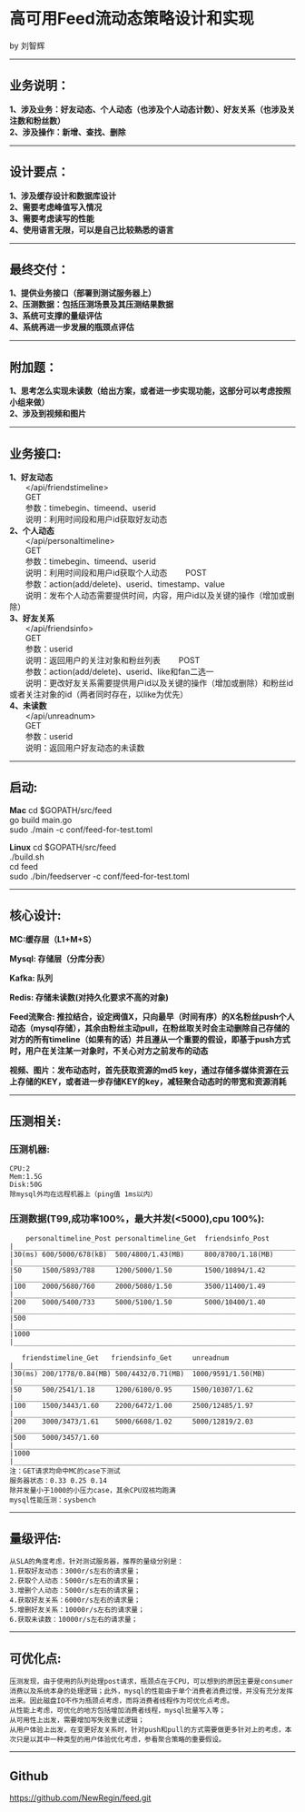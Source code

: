 # 高可用Feed流动态策略设计和实现 
by 刘智辉
* * *

## 业务说明：
**1、涉及业务：好友动态、个人动态（也涉及个人动态计数）、好友关系（也涉及关注数和粉丝数）**  
**2、涉及操作：新增、查找、删除** 
* * *
## 设计要点：
**1、涉及缓存设计和数据库设计**  
**2、需要考虑峰值写入情况**  
**3、需要考虑读写的性能**  
**4、使用语言无限，可以是自己比较熟悉的语言**
* * *
## 最终交付：
**1、提供业务接口（部署到测试服务器上）**  
**2、压测数据：包括压测场景及其压测结果数据**  
**3、系统可支撑的量级评估**  
**4、系统再进一步发展的瓶颈点评估**
* * *
## 附加题：
**1、思考怎么实现未读数（给出方案，或者进一步实现功能，这部分可以考虑按照小组来做）**  
**2、涉及到视频和图片**
* * *
## 业务接口:  
**1、好友动态**  
&ensp;&ensp;&ensp;&ensp;</api/friendstimeline>  
&ensp;&ensp;&ensp;&ensp;GET  
&ensp;&ensp;&ensp;&ensp;参数：timebegin、timeend、userid   
&ensp;&ensp;&ensp;&ensp;说明：利用时间段和用户id获取好友动态  
**2、个人动态**  
&ensp;&ensp;&ensp;&ensp;</api/personaltimeline>  
&ensp;&ensp;&ensp;&ensp;GET  
&ensp;&ensp;&ensp;&ensp;参数：timebegin、timeend、userid   
&ensp;&ensp;&ensp;&ensp;说明：利用时间段和用户id获取个人动态
&ensp;&ensp;&ensp;&ensp;POST  
&ensp;&ensp;&ensp;&ensp;参数：action(add/delete)、userid、timestamp、value  
&ensp;&ensp;&ensp;&ensp;说明：发布个人动态需要提供时间，内容，用户id以及关键的操作（增加或删除）  
**3、好友关系**  
&ensp;&ensp;&ensp;&ensp;</api/friendsinfo>  
&ensp;&ensp;&ensp;&ensp;GET  
&ensp;&ensp;&ensp;&ensp;参数：userid   
&ensp;&ensp;&ensp;&ensp;说明：返回用户的关注对象和粉丝列表
&ensp;&ensp;&ensp;&ensp;POST  
&ensp;&ensp;&ensp;&ensp;参数：action(add/delete)、userid、like和fan二选一    
&ensp;&ensp;&ensp;&ensp;说明：更改好友关系需要提供用户id以及关键的操作（增加或删除）和粉丝id或者关注对象的id（两者同时存在，以like为优先）  
**4、未读数**  
&ensp;&ensp;&ensp;&ensp;</api/unreadnum>  
&ensp;&ensp;&ensp;&ensp;GET  
&ensp;&ensp;&ensp;&ensp;参数：userid   
&ensp;&ensp;&ensp;&ensp;说明：返回用户好友动态的未读数

* * *

## 启动:
**Mac**
	cd $GOPATH/src/feed      
	go build main.go  
	sudo ./main -c conf/feed-for-test.toml  

**Linux** 
	cd $GOPATH/src/feed  
	./build.sh  
	cd feed  
	sudo ./bin/feedserver -c conf/feed-for-test.toml     
	
* * *
## 核心设计:
**MC:缓存层（L1+M+S）** 
 
**Mysql: 存储层（分库分表）**    

**Kafka: 队列**  

**Redis: 存储未读数(对持久化要求不高的对象)**  

**Feed流聚合: 推拉结合，设定阀值X，只向最早（时间有序）的X名粉丝push个人动态（mysql存储），其余由粉丝主动pull，在粉丝取关时会主动删除自己存储的对方的所有timeline（如果有的话）并且遵从一个重要的假设，即基于push方式时，用户在关注某一对象时，不关心对方之前发布的动态**  

**视频、图片：发布动态时，首先获取资源的md5 key，通过存储多媒体资源在云上存储的KEY，或者进一步存储KEY的key，减轻聚合动态时的带宽和资源消耗**     

* * *
## 压测相关:
### 压测机器:
	CPU:2
	Mem:1.5G
	Disk:50G
	除mysql外均在远程机器上（ping值 1ms以内）
### 压测数据(T99,成功率100%，最大并发(<5000),cpu 100%):
	    personaltimeline_Post personaltimeline_Get  friendsinfo_Post 
	|_________________________________________________________________________
	|30(ms) 600/5000/678(kB)  500/4800/1.43(MB)     800/8700/1.18(MB)
	|_________________________________________________________________________
	|50     1500/5893/788     1200/5000/1.50        1500/10894/1.42
	|_________________________________________________________________________
	|100    2000/5680/760     2000/5080/1.50        3500/11400/1.49
	|_________________________________________________________________________
	|200    5000/5400/733     5000/5100/1.50        5000/10400/1.40
	|_________________________________________________________________________
	|500   			           
	|_________________________________________________________________________
	|1000
	|_________________________________________________________________________
	
	   friendstimeline_Get   friendsinfo_Get     unreadnum
	|_________________________________________________________________________
	|30(ms) 200/1778/0.84(MB) 500/4432/0.71(MB)  1000/9591/1.50(MB)  
	|_________________________________________________________________________
	|50     500/2541/1.18     1200/6100/0.95     1500/10307/1.62
	|_________________________________________________________________________
	|100    1500/3443/1.60    2200/6472/1.00     2500/12485/1.97
	|_________________________________________________________________________
	|200    3000/3473/1.61    5000/6608/1.02     5000/12819/2.03
	|_________________________________________________________________________
	|500    5000/3457/1.60    
	|_________________________________________________________________________
	|1000
	|_________________________________________________________________________
	注：GET请求均命中MC的case下测试
	服务器状态：0.33 0.25 0.14
	除并发量小于1000的小压力case，其余CPU双核均跑满
	mysql性能压测：sysbench
* * *
## 量级评估:
	从SLA的角度考虑，针对测试服务器，推荐的量级分别是：
	1.获取好友动态：3000r/s左右的请求量；
	2.获取个人动态：5000r/s左右的请求量；
	3.增删个人动态：5000r/s左右的请求量；
	4.获取好友关系：6000r/s左右的请求量；
	5.增删好友关系：10000r/s左右的请求量；
	6.获取未读数：10000r/s左右的请求量；
* * * 
## 可优化点:
	压测发现，由于使用的队列处理post请求，瓶颈点在于CPU，可以想到的原因主要是consumer消费以及系统本身的处理逻辑；此外，mysql的性能由于单个消费者消费过慢，并没有充分发挥出来。因此磁盘IO不作为瓶颈点考虑，而将消费者线程作为可优化点考虑。
	从性能上考虑，可优化的地方包括增加消费者线程，mysql批量写入等；
	从可用性上出发，需要增加写失败重试逻辑；
	从用户体验上出发，在变更好友关系时，针对push和pull的方式需要做更多针对上的考虑，本次只是以其中一种类型的用户体验优化考虑，参看聚合策略的重要假设。
* * *
## Github
<https://github.com/NewRegin/feed.git>
